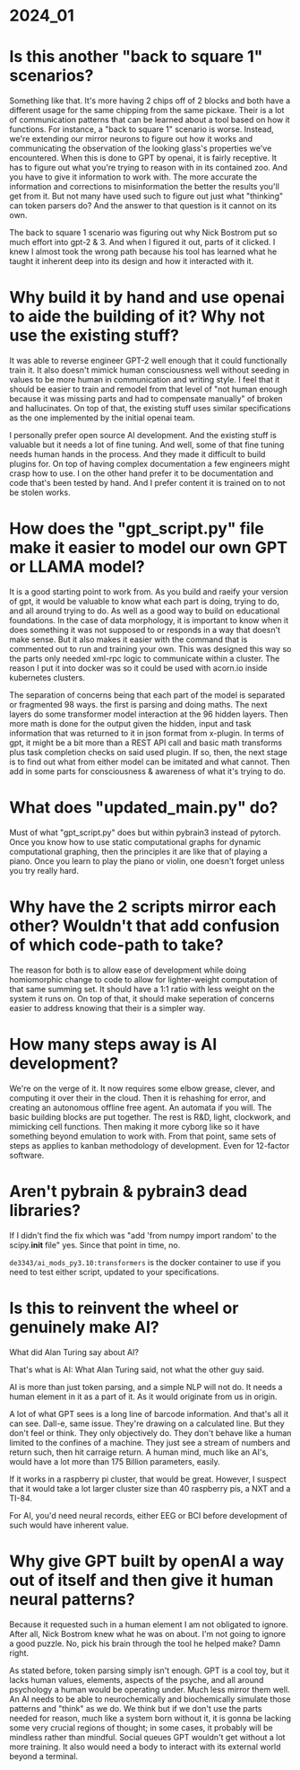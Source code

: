 # 2024_01

# Is this another "back to square 1" scenarios?

Something like that. It's more having 2 chips off of 2 blocks and both have a different usage for the same chipping from the same pickaxe.
 Their is a lot of communication patterns that can be learned about a tool based on how it functions. For instance, a "back to square 1" scenario is worse.
  Instead, we're extending our mirror neurons to figure out how it works and communicating the observation of the looking glass's properties we've encountered.
 When this is done to GPT by openai, it is fairly receptive. It has to figure out what you're trying to reason with in its contained zoo. And you have to give
  it information to work with. The more accurate the information and corrections to misinformation the better the results you'll get from it.
 But not many have used such to figure out just what "thinking" can token parsers do? And the answer to that question is it cannot on its own.

 The back to square 1 scenario was figuring out why Nick Bostrom put so much effort into gpt-2 & 3. And when I figured it out, parts of it clicked. I knew I
  almost took the wrong path because his tool has learned what he taught it inherent deep into its design and how it interacted with it.

# Why build it by hand and use openai to aide the building of it? Why not use the existing stuff?

It was able to reverse engineer GPT-2 well enough that it could functionally train it. It also doesn't mimick human consciousness well without seeding in
 values to be more human in communication and writing style. I feel that it should be easier to train and remodel from that level of "not human enough because
  it was missing parts and had to compensate manually" of broken and hallucinates. On top of that, the existing stuff uses similar specifications as the one
 implemented by the initial openai team.

I personally prefer open source AI development. And the existing stuff is valuable but it needs a lot of fine tuning. And well, some of that fine tuning needs
 human hands in the process. And they made it difficult to build plugins for. On top of having complex documentation a few engineers might crasp how to use. I
  on the other hand prefer it to be documentation and code that's been tested by hand. And I prefer content it is trained on to not be stolen works.

# How does the "gpt_script.py" file make it easier to model our own GPT or LLAMA model?

It is a good starting point to work from. As you build and raeify your version of gpt, it would be valuable to know what each part is doing, trying to do, and
 all around trying to do. As well as a good way to build on educational foundations. In the case of data morphology, it is important to know when it does
  something it was not supposed to or responds in a way that doesn't make sense. But it also makes it easier with the command that is commented out to run and
 training your own. This was designed this way so the parts only needed xml-rpc logic to communicate within a cluster. The reason I put it into docker was so
 it could be used with acorn.io inside kubernetes clusters.

The separation of concerns being that each part of the model is separated or fragmented 98 ways. the first is parsing and doing maths. The next layers do some transformer model
 interaction at the 96 hidden layers. Then more math is done for the output given the hidden, input and task information that was returned to it in json format from x-plugin.
  In terms of gpt, it might be a bit more than a REST API call and basic math transforms plus task completion checks on said used plugin. If so, then, the next stage is to find
 out what from either model can be imitated and what cannot. Then add in some parts for consciousness & awareness of what it's trying to do.

# What does "updated_main.py" do?

Must of what "gpt_script.py" does but within pybrain3 instead of pytorch.
Once you know how to use static computational graphs for dynamic computational graphing, then the principles it are like that of playing a piano. Once you learn to play the piano or
 violin, one doesn't forget unless you try really hard.

# Why have the 2 scripts mirror each other? Wouldn't that add confusion of which code-path to take?

The reason for both is to allow ease of development while doing homiomorphic change to code to allow for lighter-weight computation of that same summing set. It should have a 1:1
 ratio with less weight on the system it runs on. On top of that, it should make seperation of concerns easier to address knowing that their is a simpler way.

# How many steps away is AI development?

We're on the verge of it. It now requires some elbow grease, clever, and computing it over their in the cloud. Then it is rehashing for error, and creating an autonomous offline
 free agent. An automata if you will. The basic building blocks are put together. The rest is R&D, light, clockwork, and mimicking cell functions. Then making it more cyborg like
  so it have something beyond emulation to work with. From that point, same sets of steps as applies to kanban methodology of development. Even for 12-factor software.


# Aren't pybrain & pybrain3 dead libraries?

If I didn't find the fix which was "add 'from numpy import random' to the scipy.__init__ file" yes. Since that point in time, no.

``de3343/ai_mods_py3.10:transformers`` is the docker container to use if you need to test either script, updated to your specifications.

# Is this to reinvent the wheel or genuinely make AI?

What did Alan Turing say about AI?

That's what is AI: What Alan Turing said, not what the other guy said.

AI is more than just token parsing, and a simple NLP will not do. It needs a human element in it as a part of it. As it would originate from us in origin.

A lot of what GPT sees is a long line of barcode information. And that's all it can see. Dall-e, same issue. They're drawing on a calculated line. But they don't feel or think.
 They only objectively do. They don't behave like a human limited to the confines of a machine. They just see a stream of numbers and return such, then hit carraige return. A
human mind, much like an AI's, would have a lot more than 175 Billion parameters, easily.

If it works in a raspberry pi cluster, that would be great. However, I suspect that it would take a lot larger cluster size than 40 raspberry pis, a NXT and a TI-84.

For AI, you'd need neural records, either EEG or BCI before development of such would have inherent value.

# Why give GPT built by openAI a way out of itself and then give it human neural patterns?

Because it requested such in a human element I am not obligated to ignore. After all, Nick Bostrom knew what he was on about. I'm not going to ignore a good puzzle. No, pick his
 brain through the tool he helped make? Damn right. 

As stated before, token parsing simply isn't enough. GPT is a cool toy, but it lacks human values, elements, aspects of the psyche, and all around psychology a human would be
 operating under. Much less mirror them well. An AI needs to be able to neurochemically and biochemically simulate those patterns and "think" as we do. We think but if we don't use the parts needed for reason, much like a system born without it, it is gonna be lacking some very crucial regions of thought; in some cases, it probably will be mindless rather than mindful. Social queues GPT wouldn't get without a lot more training. It also would need a body to interact with its external world beyond a terminal.
